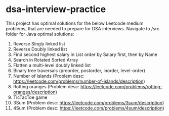 # dsa-interview-practice
This project has optimal solutions for the below Leetcode medium problems, that are needed to prepare for DSA interviews.
Navigate to /src folder for Java optimal solutions:

1. Reverse Singly linked list
2. Reverse Doubly linked list
3. Find second highest salary in List<Person> order by Salary first, then by Name
4. Search in Rotated Sorted Array
5. Flatten a multi-level doubly linked list
6. Binary tree traversals (preorder, postorder, inorder, level-order)
7. Number of islands (Problem desc: https://leetcode.com/problems/number-of-islands/description)
8. Rotting oranges (Problem desc: https://leetcode.com/problems/rotting-oranges/description)
9. TicTacToe game
10. 3Sum (Problem desc: https://leetcode.com/problems/3sum/description)
11. 4Sum (Problem desc: https://leetcode.com/problems/4sum/description)
